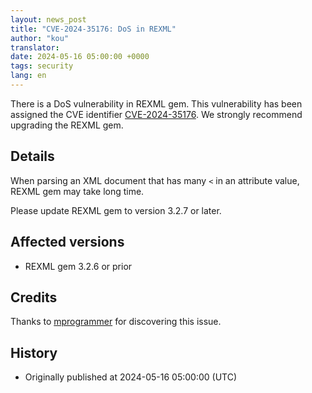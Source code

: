 ```yaml
---
layout: news_post
title: "CVE-2024-35176: DoS in REXML"
author: "kou"
translator:
date: 2024-05-16 05:00:00 +0000
tags: security
lang: en
---
```


There is a DoS vulnerability in REXML gem. This vulnerability has been assigned the CVE identifier [CVE-2024-35176](https://www.cve.org/CVERecord?id=CVE-2024-35176). We strongly recommend upgrading the REXML gem.

## Details

When parsing an XML document that has many `<` in an attribute value, REXML gem may take long time.

Please update REXML gem to version 3.2.7 or later.

## Affected versions

* REXML gem 3.2.6 or prior

## Credits

Thanks to [mprogrammer](https://hackerone.com/mprogrammer) for discovering this issue.

## History

* Originally published at 2024-05-16 05:00:00 (UTC)
